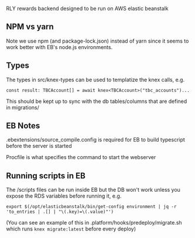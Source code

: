 RLY rewards backend designed to be run on AWS elastic beanstalk

## NPM vs yarn

Note we use npm (and package-lock.json) instead of yarn since it seems to work better with EB's node.js environments.

## Types

The types in src/knex-types can be used to templatize the knex calls, e.g.

`const result: TBCAccount[] = await knex<TBCAccount>("tbc_accounts")...`

This should be kept up to sync with the db tables/columns that are defined in migrations/

## EB Notes

.ebextensions/source_compile.config is required for EB to build typescript before the server is started

Procfile is what specifies the command to start the webserver

## Running scripts in EB

The /scripts files can be run inside EB but the DB won't work unless you expose the RDS variables before
running it, e.g.

`export $(/opt/elasticbeanstalk/bin/get-config environment | jq -r 'to_entries | .[] | "\(.key)=\(.value)"')`

(You can see an example of this in .platform/hooks/predeploy/migrate.sh which runs `knex migrate:latest` before every
deploy)
